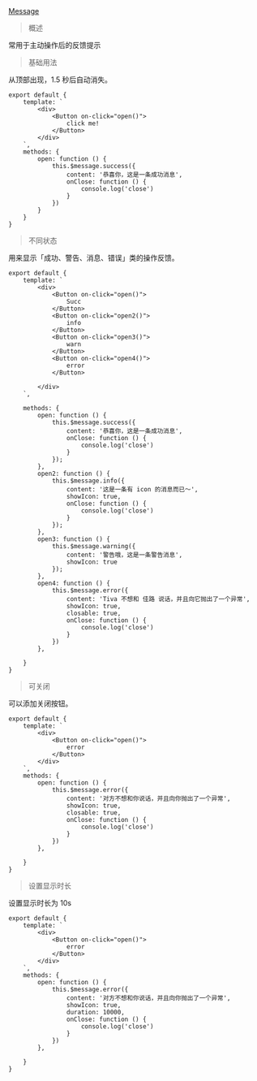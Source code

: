 <a href="./example/message.html">
    Message
</a>

> 概述

常用于主动操作后的反馈提示

> 基础用法

从顶部出现，1.5 秒后自动消失。

    export default {
        template: `
            <div>
                <Button on-click="open()">
                    click me!
                </Button>
            </div>
        `,
        methods: {
            open: function () {
                this.$message.success({
                    content: '恭喜你，这是一条成功消息',
                    onClose: function () {
                        console.log('close')
                    }
                })
            }
        }
    }

> 不同状态

用来显示「成功、警告、消息、错误」类的操作反馈。

    export default {
        template: `
            <div>
                <Button on-click="open()">
                    Succ
                </Button>
                <Button on-click="open2()">
                    info
                </Button>
                <Button on-click="open3()">
                    warn
                </Button>
                <Button on-click="open4()">
                    error
                </Button>

            </div>
        `,

        methods: {
            open: function () {
                this.$message.success({
                    content: '恭喜你，这是一条成功消息',
                    onClose: function () {
                        console.log('close')
                    }
                });
            },
            open2: function () {
                this.$message.info({
                    content: '这是一条有 icon 的消息而已～',
                    showIcon: true,
                    onClose: function () {
                        console.log('close')
                    }
                });
            },
            open3: function () {
                this.$message.warning({
                    content: '警告哦，这是一条警告消息',
                    showIcon: true
                });
            },
            open4: function () {
                this.$message.error({
                    content: 'Tiva 不想和 佳路 说话，并且向它抛出了一个异常',
                    showIcon: true,
                    closable: true,
                    onClose: function () {
                        console.log('close')
                    }
                })
            },

        }
    }

> 可关闭

可以添加关闭按钮。

    export default {
        template: `
            <div>
                <Button on-click="open()">
                    error
                </Button>
            </div>
        `,
        methods: {
            open: function () {
                this.$message.error({
                    content: '对方不想和你说话，并且向你抛出了一个异常',
                    showIcon: true,
                    closable: true,
                    onClose: function () {
                        console.log('close')
                    }
                })
            },

        }
    }

> 设置显示时长

设置显示时长为 10s

    export default {
        template: `
            <div>
                <Button on-click="open()">
                    error
                </Button>
            </div>
        `,
        methods: {
            open: function () {
                this.$message.error({
                    content: '对方不想和你说话，并且向你抛出了一个异常',
                    showIcon: true,
                    duration: 10000,
                    onClose: function () {
                        console.log('close')
                    }
                })
            },

        }
    }
